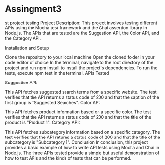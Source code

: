 # Assingment3
st project testing
Project Description:
This project involves testing different APIs using the Mocha test framework and the Chai assertion library in Node.js. The APIs that are tested are the Suggestion API, the Color API, and the Category API.

Installation and Setup

Clone the repository to your local machine
Open the cloned folder in your code editor of choice
In the terminal, navigate to the root directory of the project and run npm install to install the project's dependencies.
To run the tests, execute npm test in the terminal.
APIs Tested

Suggestion API:

This API fetches suggested search terms from a specific website.
The test verifies that the API returns a status code of 200 and that the caption of the first group is "Suggested Searches".
Color API:

This API fetches product information based on a specific color.
The test verifies that the API returns a status code of 200 and that the title of the product is "Product 1".
Category API:

This API fetches subcategory information based on a specific category.
The test verifies that the API returns a status code of 200 and that the title of the subcategory is "Subcategory 1".
Conclusion
In conclusion, this project provides a basic example of how to write API tests using Mocha and Chai in Node.js. The three APIs tested provide a simple but useful demonstration of how to test APIs and the kinds of tests that can be performed.
